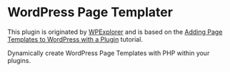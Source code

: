 # WordPress Page Templater

This plugin is originated by [WPExplorer](https://www.wpexplorer.com) and is based on the [Adding Page Templates to WordPress with a Plugin](https://www.wpexplorer.com/wordpress-page-templates-plugin) tutorial.

Dynamically create WordPress Page Templates with PHP within your plugins.

